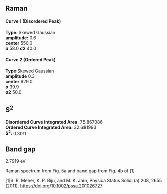 ## Raman

#### Curve 1 (Disordered Peak)
**Type**: Skewed Gaussian\
**amplitude:** 0.6\
**center** 550.0\
**σ** 58.0
**σ2** 40.0


#### Curve 2 (Ordered Peak)
**Type**:Skewed Gaussian\
**amplitude** 0.3\
**center** 629.0\
**σ** 39.9\
**σ2** 50.0


## S<sup>2</sup>
**Disordered Curve Integrated Area:** 75.867086\
**Ordered Curve Integrated Area:** 32.681993\
**S<sup>2</sup>:** 0.3011

## Band gap
2.7919 eV


Raman spectrum from Fig. 5a and band gap from Fig. 4b of [1]


[1]S. R. Meher, K. P. Biju, and M. K. Jain, Physica Status Solidi (a) 208, 2655 (2011).
https://doi.org/10.1002/pssa.201026727
